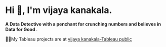 # Hi 👋, I'm vijaya kanakala.


<b> A Data Detective with a penchant for crunching numbers and believes in Data for Good </b>.

👨‍💻My Tableau projects are at  <a href="https://public.tableau.com/app/profile/vijaya.kanakala">vijaya kanakala-Tableau public </a>
